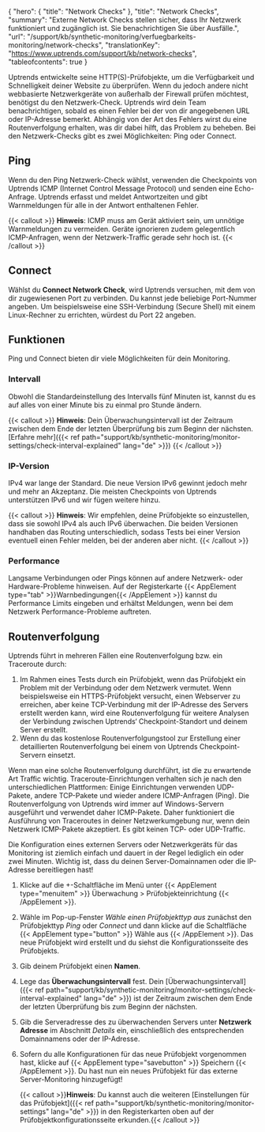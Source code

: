 {
  "hero": {
    "title": "Network Checks"
  },
  "title": "Network Checks",
  "summary": "Externe Network Checks stellen sicher, dass Ihr Netzwerk funktioniert und zugänglich ist. Sie benachrichtigen Sie über Ausfälle.",
  "url": "/support/kb/synthetic-monitoring/verfuegbarkeits-monitoring/network-checks",
  "translationKey": "https://www.uptrends.com/support/kb/network-checks",
  "tableofcontents": true
}

Uptrends entwickelte seine HTTP(S)-Prüfobjekte, um die Verfügbarkeit und Schnelligkeit deiner Website zu überprüfen. Wenn du jedoch andere nicht webbasierte Netzwerkgeräte von außerhalb der Firewall prüfen möchtest, benötigst du den Netzwerk-Check. Uptrends wird dein Team benachrichtigen, sobald es einen Fehler bei der von dir angegebenen URL oder IP-Adresse bemerkt. Abhängig von der Art des Fehlers wirst du eine Routenverfolgung erhalten, was dir dabei hilft, das Problem zu beheben. Bei den Netzwerk-Checks gibt es zwei Möglichkeiten: Ping oder Connect.

## Ping

Wenn du den Ping Netzwerk-Check wählst, verwenden die Checkpoints von Uptrends ICMP (Internet Control Message Protocol) und senden eine Echo-Anfrage. Uptrends erfasst und meldet Antwortzeiten und gibt Warnmeldungen für alle in der Antwort enthaltenen Fehler.

{{< callout >}}
**Hinweis**: ICMP muss am Gerät aktiviert sein, um unnötige Warnmeldungen zu vermeiden. Geräte ignorieren zudem gelegentlich ICMP-Anfragen, wenn der Netzwerk-Traffic gerade sehr hoch ist.
{{< /callout >}}

## Connect

Wählst du **Connect Network Check**, wird Uptrends versuchen, mit dem von dir zugewiesenen Port zu verbinden. Du kannst jede beliebige Port-Nummer angeben. Um beispielsweise eine SSH-Verbindung (Secure Shell) mit einem Linux-Rechner zu errichten, würdest du Port 22 angeben.

## Funktionen

Ping und Connect bieten dir viele Möglichkeiten für dein Monitoring.

### Intervall

Obwohl die Standardeinstellung des Intervalls fünf Minuten ist, kannst du es auf alles von einer Minute bis zu einmal pro Stunde ändern.

{{< callout >}}
**Hinweis**: Dein Überwachungsintervall ist der Zeitraum zwischen dem Ende der letzten Überprüfung bis zum Beginn der nächsten. [Erfahre mehr]({{< ref path="support/kb/synthetic-monitoring/monitor-settings/check-interval-explained" lang="de" >}})
{{< /callout >}}

### IP-Version

IPv4 war lange der Standard. Die neue Version IPv6 gewinnt jedoch mehr und mehr an Akzeptanz. Die meisten Checkpoints von Uptrends unterstützen IPv6 und wir fügen weitere hinzu.


{{< callout >}}
**Hinweis**: Wir empfehlen, deine Prüfobjekte so einzustellen, dass sie sowohl IPv4 als auch IPv6 überwachen. Die beiden Versionen handhaben das Routing unterschiedlich, sodass Tests bei einer Version eventuell einen Fehler melden, bei der anderen aber nicht.
{{< /callout >}}

### Performance

Langsame Verbindungen oder Pings können auf andere Netzwerk- oder Hardware-Probleme hinweisen. Auf der Registerkarte {{< AppElement type="tab" >}}Warnbedingungen{{< /AppElement >}} kannst du Performance Limits eingeben und erhältst Meldungen, wenn bei dem Netzwerk Performance-Probleme auftreten.

## Routenverfolgung

Uptrends führt in mehreren Fällen eine Routenverfolgung bzw. ein Traceroute durch:

1.  Im Rahmen eines Tests durch ein Prüfobjekt, wenn das Prüfobjekt ein Problem mit der Verbindung oder dem Netzwerk vermutet. Wenn beispielsweise ein HTTPS-Prüfobjekt versucht, einen Webserver zu erreichen, aber keine TCP-Verbindung mit der IP-Adresse des Servers erstellt werden kann, wird eine Routenverfolgung für weitere Analysen der Verbindung zwischen Uptrends‘ Checkpoint-Standort und deinem Server erstellt.
2.  Wenn du das kostenlose Routenverfolgungstool zur Erstellung einer detaillierten Routenverfolgung bei einem von Uptrends Checkpoint-Servern einsetzt.

Wenn man eine solche Routenverfolgung durchführt, ist die zu erwartende Art Traffic wichtig. Traceroute-Einrichtungen verhalten sich je nach den unterschiedlichen Plattformen: Einige Einrichtungen verwenden UDP-Pakete, andere TCP-Pakete und wieder andere ICMP-Anfragen (Ping). Die Routenverfolgung von Uptrends wird immer auf Windows-Servern ausgeführt und verwendet daher ICMP-Pakete. Daher funktioniert die Ausführung von Traceroutes in deiner Netzwerkumgebung nur, wenn dein Netzwerk ICMP-Pakete akzeptiert. Es gibt keinen TCP- oder UDP-Traffic.

Die Konfiguration eines externen Servers oder Netzwerkgeräts für das Monitoring ist ziemlich einfach und dauert in der Regel lediglich ein oder zwei Minuten. Wichtig ist, dass du deinen Server-Domainnamen oder die IP-Adresse bereitliegen hast!

1. Klicke auf die +-Schaltfläche im Menü unter {{< AppElement type="menuitem" >}} Überwachung > Prüfobjekteinrichtung {{< /AppElement >}}.
2. Wähle im Pop-up-Fenster *Wähle einen Prüfobjekttyp aus* zunächst den Prüfobjekttyp *Ping* oder *Connect* und dann klicke auf die Schaltfläche {{< AppElement type="button" >}} Wähle aus {{< /AppElement >}}.
   Das neue Prüfobjekt wird erstellt und du siehst die Konfigurationsseite des Prüfobjekts.
3. Gib deinem Prüfobjekt einen **Namen**.
4. Lege das **Überwachungsintervall** fest. Dein [Überwachungsintervall]({{< ref path="support/kb/synthetic-monitoring/monitor-settings/check-interval-explained" lang="de" >}}) ist der Zeitraum zwischen dem Ende der letzten Überprüfung bis zum Beginn der nächsten.
5. Gib die Serveradresse des zu überwachenden Servers unter **Netzwerk Adresse** im Abschnitt *Details* ein, einschließlich des entsprechenden Domainnamens oder der IP-Adresse.
6.  Sofern du alle Konfigurationen für das neue Prüfobjekt vorgenommen hast, klicke auf {{< AppElement type="savebutton" >}} Speichern {{< /AppElement >}}. Du hast nun ein neues Prüfobjekt für das externe Server-Monitoring hinzugefügt!
      
    {{< callout >}}**Hinweis**: Du kannst auch die weiteren [Einstellungen für das Prüfobjekt]({{< ref path="support/kb/synthetic-monitoring/monitor-settings" lang="de" >}}) in den Registerkarten oben auf der Prüfobjektkonfigurationsseite erkunden.{{< /callout >}}



